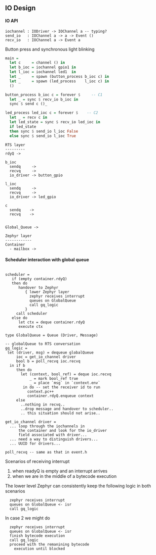 ## IO Design

#### IO API


```
iochannel : IODriver -> IOChannel a -- typing?
send_io   : IOChannel a -> a -> Event ()
recv_io   : IOChannel a -> Event a
```


Button press and synchronous light blinking


```haskell
main = 
  let c     = channel () in
  let b_ioc = iochannel gpio1 in
  let l_ioc = iochannel led1  in
  let _     = spawn (button_process b_ioc c) in
  let _     = spawn (led_process    l_ioc c) in
  ()

button_process b_ioc c = forever $     -- C1
  let _ = sync $ recv_io b_ioc in
  sync $ send c ()_

led_process led_ioc c = forever $    -- C2
  let _ = recv c in
  let led_state = sync $ recv_io led_ioc in
  if led_state
  then sync $ send_io l_ioc False
  else sync $ send_io l_ioc True
```


```
RTS layer
---------
rdyQ ->

b_ioc
  sendq     ->
  recvq     ->
  io_driver -> button_gpio

l_ioc
  sendq     ->
  recvq     ->
  io_driver -> led_gpio
  
c
  sendq    ->
  recvq    ->


Global_Queue ->

Zephyr layer
------------
Container
  - mailbox ->
```

#### Scheduler interaction with global queue

```

scheduler =
   if (empty container.rdyQ)
   then do
      handover to Zephyr
         { lower Zephyr layer
           zephyr receives interrupt
           queues on GlobalQueue
           call gq_logic
         }
     call scheduler
   else do
      let ctx = deque container.rdyQ
      execute ctx

type GlobalQueue = Queue (Driver, Message)

-- globalQueue to RTS conversation
gq_logic =
 let (driver, msg) = dequeue globalQueue
     ioc = get_io_channel driver
     bool b = poll_recvq ioc.recvq
  in if b
     then do
       let (context, bool_ref) = deque ioc.recvq
           _ = mark bool_ref true
           _ = place `msg` in `context.env`
        in do -- set the receiver id to run
          context.pc++
          container.rdyQ.enqueue context
     else 
       ..nothing in recvq..
       ..drop message and handover to scheduler..
       .. this situation should not arise..

get_io_channel driver =
  ... loop through the iochannels in
      the container and look for the io_driver
      field associated with driver...
  ... need a way to distinguish drivers...
  ... UUID for drivers...

poll_recvq -- same as that in event.h

```
Scenarios of receiving interrupt

1. when readyQ is empty and an interrupt arrives
2. when we are in the middle of a bytecode execution

The lower level Zephyr can consistently keep the following
logic in both scenarios

```
  zephyr receives interrupt
  queues on GlobalQueue <- isr
  call gq_logic

```

In case 2 we might do

```
  zephyr receives interrupt
  queues on GlobalQueue <- isr
  finish bytecode execution
  call gq_logic
  proceed with the remanining bytecode
    execution until blocked

```


